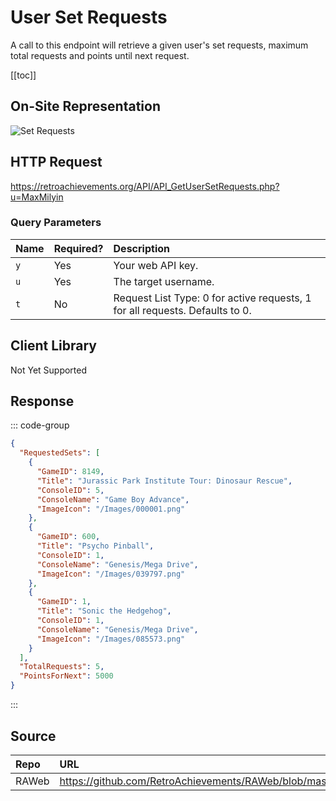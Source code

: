 <script setup>
import SampleRequest from '../components/SampleRequest.vue';
</script>

# User Set Requests

A call to this endpoint will retrieve a given user's set requests, maximum total requests and points until next request.

[[toc]]

## On-Site Representation

![Set Requests](/set-requests.png)

## HTTP Request

<SampleRequest httpVerb="GET">https://retroachievements.org/API/API_GetUserSetRequests.php?u=MaxMilyin</SampleRequest>

### Query Parameters

| Name | Required? | Description                                                                  |
| :--- | :-------- | :--------------------------------------------------------------------------- |
| `y`  | Yes       | Your web API key.                                                            |
| `u`  | Yes       | The target username.                                                         |
| `t`  | No        | Request List Type: 0 for active requests, 1 for all requests. Defaults to 0. |

## Client Library

Not Yet Supported

## Response

::: code-group

```json [HTTP Response]
{
  "RequestedSets": [
    {
      "GameID": 8149,
      "Title": "Jurassic Park Institute Tour: Dinosaur Rescue",
      "ConsoleID": 5,
      "ConsoleName": "Game Boy Advance",
      "ImageIcon": "/Images/000001.png"
    },
    {
      "GameID": 600,
      "Title": "Psycho Pinball",
      "ConsoleID": 1,
      "ConsoleName": "Genesis/Mega Drive",
      "ImageIcon": "/Images/039797.png"
    },
    {
      "GameID": 1,
      "Title": "Sonic the Hedgehog",
      "ConsoleID": 1,
      "ConsoleName": "Genesis/Mega Drive",
      "ImageIcon": "/Images/085573.png"
    }
  ],
  "TotalRequests": 5,
  "PointsForNext": 5000
}
```

:::

## Source

| Repo  | URL                                                                                          |
| :---- | :------------------------------------------------------------------------------------------- |
| RAWeb | https://github.com/RetroAchievements/RAWeb/blob/master/public/API/API_GetUserSetRequests.php |
